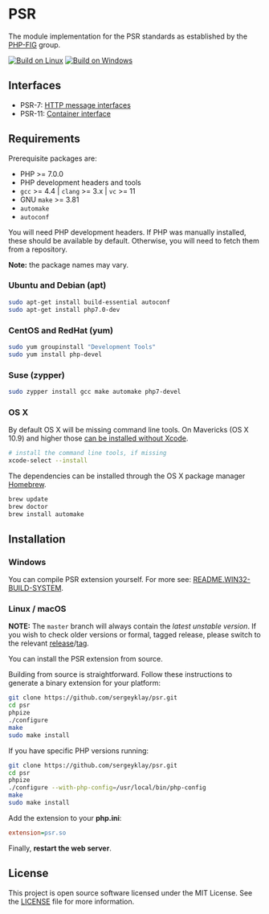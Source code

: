 # PSR

The module implementation for the PSR standards as established by the [PHP-FIG](http://www.php-fig.org/) group.

[![Build on Linux](https://travis-ci.org/sergeyklay/psr.svg?branch=master)](https://travis-ci.org/sergeyklay/psr)
[![Build on Windows](https://ci.appveyor.com/api/projects/status/2ml0nybe7lixy7ao/branch/master?svg=true)](https://ci.appveyor.com/project/sergeyklay/psr/branch/master)

## Interfaces

* PSR-7: [HTTP message interfaces](http://www.php-fig.org/psr/psr-7/)
* PSR-11: [Container interface](http://www.php-fig.org/psr/psr-11/)

## Requirements

Prerequisite packages are:

* PHP >= 7.0.0
* PHP development headers and tools
* `gcc` >= 4.4 | `clang` >= 3.x | `vc` >= 11
* GNU `make` >= 3.81
* `automake`
* `autoconf`

You will need PHP development headers.
If PHP was manually installed, these should be available by default.
Otherwise, you will need to fetch them from a repository.

**Note:** the package names may vary.

### Ubuntu and Debian (apt)

```sh
sudo apt-get install build-essential autoconf
sudo apt-get install php7.0-dev
```

### CentOS and RedHat (yum)

```sh
sudo yum groupinstall "Development Tools"
sudo yum install php-devel
```

### Suse (zypper)

```sh
sudo zypper install gcc make automake php7-devel
```

### OS X

By default OS X will be missing command line tools.
On Mavericks (OS X 10.9) and higher those [can be installed without Xcode](http://osxdaily.com/2014/02/12/install-command-line-tools-mac-os-x/).

```sh
# install the command line tools, if missing
xcode-select --install
```

The dependencies can be installed through the OS X package manager [Homebrew](http://brew.sh/).

```sh
brew update
brew doctor
brew install automake
```

## Installation

### Windows

You can compile PSR extension yourself. For more see: [README.WIN32-BUILD-SYSTEM](./README.WIN32-BUILD-SYSTEM).

### Linux / macOS

**NOTE:** The `master` branch will always contain the *latest unstable version*.
If you wish to check older versions or formal, tagged release, please switch to the relevant
[release](https://github.com/sergeyklay/psr/releases)/[tag](https://github.com/sergeyklay/psr/releases).

You can install the PSR extension from source.

Building from source is straightforward. Follow these instructions to generate a binary extension for your platform:

```sh
git clone https://github.com/sergeyklay/psr.git
cd psr
phpize
./configure
make
sudo make install
```

If you have specific PHP versions running:

```sh
git clone https://github.com/sergeyklay/psr.git
cd psr
phpize
./configure --with-php-config=/usr/local/bin/php-config
make
sudo make install
```

Add the extension to your **php.ini**:

```ini
extension=psr.so
```

Finally, **restart the web server**.

## License

This project is open source software licensed under the MIT License. See the [LICENSE](./LICENSE) file for more information.
